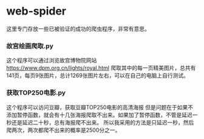 # web-spider
这里专门存放一些已被验证的成功的爬虫程序，非常有意思。
### 故宫绘画爬取.py
  这个程序可以通过浏览故宫博物院网站
  https://www.dpm.org.cn/lights/royal.html
  爬取其中的每一页精美图片，总共有141页，每页9张图片，总计1269张图片左右，可以在自己的电脑上自行测试。
### 获取TOP250电影.py
  这个程序可以访问豆瓣，获取豆瓣TOP250电影的高清海报
  但是问题在于如果不添加暂停函数，就会有十几张海报爬取不出来。如果加了暂停函数，不管是延迟一秒还是延迟二十秒，总有海报爬不出来。
  所以我采用的方法是只延迟一秒，然后爬两次，两次都爬不出来的概率是2500分之一。
  
